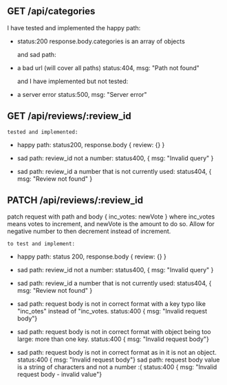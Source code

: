## GET /api/categories

  I have tested and implemented the happy path:
- status:200 response.body.categories is an array of objects
  
  and sad path:
- a bad url (will cover all paths)
  status:404, msg: "Path not found"

  and I have implemented but not tested:
- a server error
  status:500, msg: "Server error"

## GET /api/reviews/:review_id

    tested and implemented:

  - happy path: status200, response.body { review: {} }

  - sad path: review_id not a number: status400, { msg: "Invalid query" }
  - sad path: review_id a number that is not currently used: status404, { msg: "Review not found" }

## PATCH /api/reviews/:review_id

  patch request with path and body { inc_votes: newVote } where inc_votes means votes to increment, and newVote is the amount to do so. Allow for negative number to then decrement instead of increment.

    to test and implement:
  
  - happy path: status 200, response.body { review: {} }

  - sad path: review_id not a number: status400, { msg: "Invalid query" }
  - sad path: review_id a number that is not currently used: status404, { msg: "Review not found" }
  - sad path: request body is not in correct format with a key typo like "inc_otes" instead of "inc_votes. status:400 { msg: "Invalid request body"}
  - sad path: request body is not in correct format with object being too large: more than one key. status:400 { msg: "Invalid request body"}
  - sad path: request body is not in correct format as in it is not an object. status:400 { msg: "Invalid request body"}
  sad path: request body value is a string of characters and not a number :( status:400 { msg: "Invalid request body - invalid value"}
  
